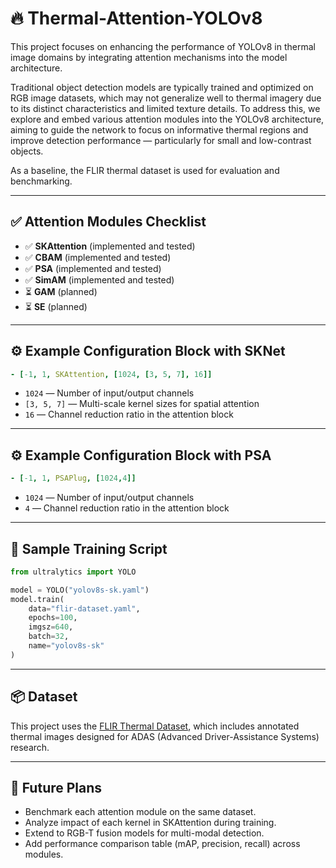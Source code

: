 # 🔥 Thermal-Attention-YOLOv8

This project focuses on enhancing the performance of YOLOv8 in thermal image domains by integrating attention mechanisms into the model architecture.

Traditional object detection models are typically trained and optimized on RGB image datasets, which may not generalize well to thermal imagery due to its distinct characteristics and limited texture details. To address this, we explore and embed various attention modules into the YOLOv8 architecture, aiming to guide the network to focus on informative thermal regions and improve detection performance — particularly for small and low-contrast objects.

As a baseline, the FLIR thermal dataset is used for evaluation and benchmarking.

---

## ✅ Attention Modules Checklist

- ✅ **SKAttention** (implemented and tested)
- ✅ **CBAM** (implemented and tested)
- ✅ **PSA** (implemented and tested)
- ✅ **SimAM** (implemented and tested)
- ⏳ **GAM** (planned)
- ⏳ **SE** (planned)

---

## ⚙️ Example Configuration Block with SKNet

```yaml
- [-1, 1, SKAttention, [1024, [3, 5, 7], 16]]
```

- `1024` — Number of input/output channels  
- `[3, 5, 7]` — Multi-scale kernel sizes for spatial attention  
- `16` — Channel reduction ratio in the attention block  

---
## ⚙️ Example Configuration Block with PSA
```yaml
- [-1, 1, PSAPlug, [1024,4]]
```

- `1024` — Number of input/output channels  
- `4` — Channel reduction ratio in the attention block  
---

## 🧪 Sample Training Script

```python
from ultralytics import YOLO

model = YOLO("yolov8s-sk.yaml")
model.train(
    data="flir-dataset.yaml",
    epochs=100,
    imgsz=640,
    batch=32,
    name="yolov8s-sk"
)
```

---

## 📦 Dataset

This project uses the [FLIR Thermal Dataset](https://www.flir.com/oem/adas/adas-dataset-form/), which includes annotated thermal images designed for ADAS (Advanced Driver-Assistance Systems) research.

---

## 📌 Future Plans

- Benchmark each attention module on the same dataset.
- Analyze impact of each kernel in SKAttention during training.
- Extend to RGB-T fusion models for multi-modal detection.
- Add performance comparison table (mAP, precision, recall) across modules.

